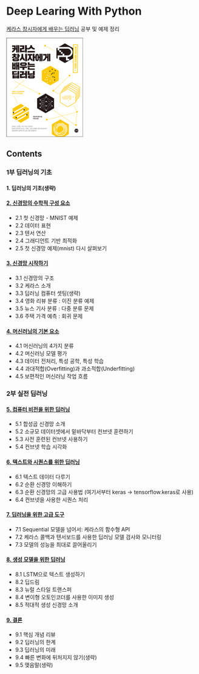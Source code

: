 # Deep Learing With Python

[케라스 창시자에게 배우는 딥러닝](https://tensorflow.blog/케라스-창시자에게-배우는-딥러닝/) 공부 및 예제 정리

<img src="./book_img.jpg" alt="book_img" width="40%"/>



## Contents

### 1부 딥러닝의 기초

#### 1. 딥러닝의 기초(생략)

#### [2. 신경망의 수학적 구성 요소](./ch2)
- 2.1 첫 신경망 - MNIST 예제
- 2.2 데이터 표현
- 2.3 텐서 연산
- 2.4 그래디언트 기반 최적화
- 2.5 첫 신경망 예제(mnist) 다시 살펴보기

#### [3. 신경망 시작하기](./ch3)
- 3.1 신경망의 구조
- 3.2 케라스 소개
- 3.3 딥러닝 컴퓨터 셋팅(생략)
- 3.4 영화 리뷰 분류 : 이진 분류 예제
- 3.5 뉴스 기사 분류 : 다중 분류 문제
- 3.6 주택 가격 예측 : 회귀 문제

#### [4. 머신러닝의 기본 요소](./ch4)
- 4.1 머신러닝의 4가지 분류
- 4.2 머신러닝 모델 평가
- 4.3 데이터 전처리, 특성 공학, 특성 학습
- 4.4 과대적합(Overfitting)과 과소적합(Underfitting)
- 4.5 보편적인 머신러닝 작업 흐름

### 2부 실전 딥러닝

#### [5. 컴퓨터 비전을 위한 딥러닝](./ch5)
- 5.1 합성곱 신경망 소개
- 5.2 소규모 데이터셋에서 밑바닥부터 컨브넷 훈련하기
- 5.3 사전 훈련된 컨브넷 사용하기
- 5.4 컨브넷 학습 시각화

#### [6. 텍스트와 시퀀스를 위한 딥러닝](./ch6)
- 6.1 텍스트 데이터 다루기
- 6.2 순환 신경망 이해하기
- 6.3 순환 신경망의 고급 사용법 (여기서부터 keras -> tensorflow.keras로 사용)
- 6.4 컨브넷을 사용한 시퀀스 처리

#### [7. 딥러닝을 위한 고급 도구](./ch7)
- 7.1 Sequential 모델을 넘어서: 케라스의 함수형 API
- 7.2 케라스 콜백과 텐서보드를 사용한 딥러닝 모델 검사와 모니터링
- 7.3 모델의 성능을 최대로 끌어올리기

#### [8. 생성 모델을 위한 딥러닝](./ch8)
- 8.1 LSTM으로 텍스트 생성하기
- 8.2 딥드림
- 8.3 뉴럴 스타일 트랜스퍼
- 8.4 변이형 오토인코더를 사용한 이미지 생성
- 8.5 적대적 생성 신경망 소개

#### [9. 결론](./ch9)
- 9.1 핵심 개념 리뷰
- 9.2 딥러닝의 한계
- 9.3 딥러닝의 미래
- 9.4 빠른 변화에 뒤처지지 않기(생략)
- 9.5 맺음말(생략)
